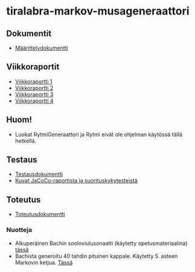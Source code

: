# tiralabra-markov-musageneraattori
## Dokumentit
* [Määrittelydokumentti](https://github.com/TuuliTG/tiralabra-markov-musageneraattori/blob/master/dokumentaatio/maarittelydokumentti.md)
## Viikkoraportit
* [Viikkoraportti 1](https://github.com/TuuliTG/tiralabra-markov-musageneraattori/blob/master/dokumentaatio/viikkoraportti1.md)
* [Viikkoraportti 2](https://github.com/TuuliTG/tiralabra-markov-musageneraattori/blob/master/dokumentaatio/Viikkoraportti2.md)
* [Viikkoraportti 3](https://github.com/TuuliTG/tiralabra-markov-musageneraattori/blob/master/dokumentaatio/Viikkoraportti3.md)
* [Viikkoraportti 4](https://github.com/TuuliTG/tiralabra-markov-musageneraattori/blob/master/dokumentaatio/Viikkoraportti4.md)

## Huom! 
* Luokat RytmiGeneraattori ja Rytmi eivät ole ohjelman käytössä tällä hetkellä. 

## Testaus
* [Testausdokumentti](https://github.com/TuuliTG/tiralabra-markov-musageneraattori/blob/master/dokumentaatio/Testausdokumentti.md
)
*  [Kuvat JaCoCo-raportista ja suorituskykytesteistä](https://github.com/TuuliTG/tiralabra-markov-musageneraattori/tree/master/tiralabra-markov-musageneraattori/kuvat)
## Toteutus
* [Toteutusdokumentti](https://github.com/TuuliTG/tiralabra-markov-musageneraattori/blob/master/dokumentaatio/Toteutusdokumentti.md)

### Nuotteja
* Alkuperäinen Bachin sooloviulusonaatti (käytetty opetusmateriaalina) [tässä](https://github.com/TuuliTG/tiralabra-markov-musageneraattori/blob/master/tiralabra-markov-musageneraattori/kuvat/BachAlkuperainen.png)
* Bachista generoitu 40 tahdin pituinen kappale. Käytetty 5. asteen Markovin ketjua. [Tässä](https://github.com/TuuliTG/tiralabra-markov-musageneraattori/blob/master/tiralabra-markov-musageneraattori/kuvat/BachGeneroituAsteella5.png)
